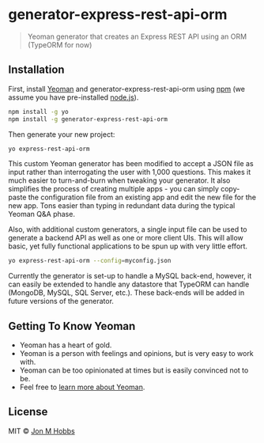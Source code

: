 # generator-express-rest-api-orm

> Yeoman generator that creates an Express REST API using an ORM (TypeORM for now)

## Installation

First, install [Yeoman](http://yeoman.io) and generator-express-rest-api-orm using [npm](https://www.npmjs.com/) (we assume you have pre-installed [node.js](https://nodejs.org/)).

```bash
npm install -g yo
npm install -g generator-express-rest-api-orm
```

Then generate your new project:

```bash
yo express-rest-api-orm
```

This custom Yeoman generator has been modified to accept a JSON file as input rather than interrogating the user with 1,000 questions.  This makes it much easier to turn-and-burn when tweaking your generator.  It also simplifies the process of creating multiple apps - you can simply copy-paste the configuration file from an existing app and edit the new file for the new app.  Tons easier than typing in redundant data during the typical Yeoman Q&A phase.

Also, with additional custom generators, a single input file can be used to generate a backend API as well as one or more client UIs.  This will allow basic, yet fully functional applications to be spun up with very little effort.

```bash
yo express-rest-api-orm --config=myconfig.json
```

Currently the generator is set-up to handle a MySQL back-end, however, it can easily be extended to handle any datastore that TypeORM can handle (MongoDB, MySQL, SQL Server, etc.).  These back-ends will be added in future versions of the generator.

## Getting To Know Yeoman

 * Yeoman has a heart of gold.
 * Yeoman is a person with feelings and opinions, but is very easy to work with.
 * Yeoman can be too opinionated at times but is easily convinced not to be.
 * Feel free to [learn more about Yeoman](http://yeoman.io/).

## License

MIT © [Jon M Hobbs](www.jonmhobbs.com)


[npm-image]: https://badge.fury.io/js/generator-express-rest-api-orm.svg
[npm-url]: https://npmjs.org/package/generator-express-rest-api-orm
[travis-image]: https://travis-ci.org/a951racer/generator-express-rest-api-orm.svg?branch=master
[travis-url]: https://travis-ci.org/a951racer/generator-express-rest-api-orm
[daviddm-image]: https://david-dm.org/a951racer/generator-express-rest-api-orm.svg?theme=shields.io
[daviddm-url]: https://david-dm.org/a951racer/generator-express-rest-api-orm
